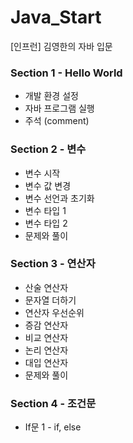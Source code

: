 # Java_Start
[인프런] 김영한의 자바 입문

### Section 1 - Hello World

- 개발 환경 설정
- 자바 프로그램 실행
- 주석 (comment)

### Section 2 - 변수

- 변수 시작
- 변수 값 변경
- 변수 선언과 초기화
- 변수 타입 1
- 변수 타입 2
- 문제와 풀이

### Section 3 - 연산자

- 산술 연산자
- 문자열 더하기
- 연산자 우선순위
- 증감 연산자
- 비교 연산자
- 논리 연산자
- 대입 연산자
- 문제와 풀이

### Section 4 - 조건문

- If문 1 - if, else